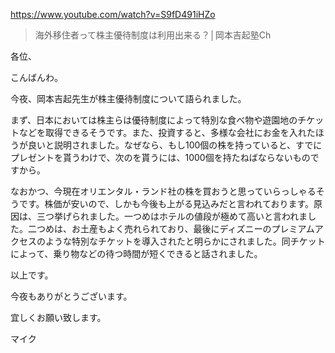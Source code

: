 https://www.youtube.com/watch?v=S9fD491iHZo

> 海外移住者って株主優待制度は利用出来る？│岡本吉起塾Ch

各位、

こんばんわ。

今夜、岡本吉起先生が株主優待制度について語られました。

まず、日本においては株主らは優待制度によって特別な食べ物や遊園地のチケットなどを取得できるそうです。また、投資すると、多様な会社にお金を入れたほうが良いと説明されました。なぜなら、もし100個の株を持っていると、すでにプレゼントを貰うわけで、次のを貰うには、1000個を持たねばならないものですから。

なおかつ、今現在オリエンタル・ランド社の株を買おうと思っていらっしゃるそうです。株価が安いので、しかも今後も上がる見込みだと言われております。原因は、三つ挙げられました。一つめはホテルの値段が極めて高いと言われました。二つめは、お土産もよく売れられており、最後にディズニーのプレミアムアクセスのような特別なチケットを導入されたと明らかにされました。同チケットによって、乗り物などの待つ時間が短くできると話されました。

以上です。

今夜もありがとうございます。

宜しくお願い致します。

マイク

